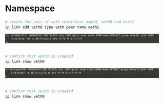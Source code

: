 # Namespace

```bash
# create the pair of veth interfaces named, veth0 and veth1
ip link add veth0 type veth peer name veth1

```


<img src="Images/1.png" />

```bash

# confirm that veth0 is created
ip link show veth0

```

<img src="Images/2.png" />

```bash

# confirm that veth0 is created
ip link show veth0

```
